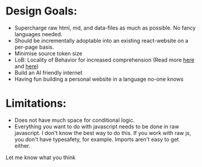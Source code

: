 # Design Goals:

- Supercharge raw html, md, and data-files as much as possible. No fancy languages needed.
- Should be incrementally adoptable into an existing react-website on a per-page basis.
- Minimise source token size
- LoB: Locality of Behavior for increased comprehension (Read more [here](https://htmx.org/essays/locality-of-behaviour/) and [here](https://www.dreamsongs.com/Files/PatternsOfSoftware.pdf))
- Build an AI friendly internet
- Having fun building a personal website in a language no-one knows

# Limitations:

- Does not have much space for conditional logic.
- Everything you want to do with javascript needs to be done in raw javascript. I don't know the best way to do this. If you work with raw js, you don't have typesafety, for example. Imports aren't easy to get either.

Let me know what you think
